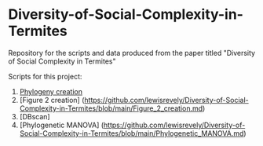 # Diversity-of-Social-Complexity-in-Termites
Repository for the scripts and data produced from the paper titled "Diversity of Social Complexity in Termites"

Scripts for this project:

1) [Phylogeny creation](https://github.com/lewisrevely/Diversity-of-Social-Complexity-in-Termites/blob/main/Tree_creation.md)
2) [Figure 2 creation] (https://github.com/lewisrevely/Diversity-of-Social-Complexity-in-Termites/blob/main/Figure_2_creation.md)
3) [DBscan]
4) [Phylogenetic MANOVA] (https://github.com/lewisrevely/Diversity-of-Social-Complexity-in-Termites/blob/main/Phylogenetic_MANOVA.md)
